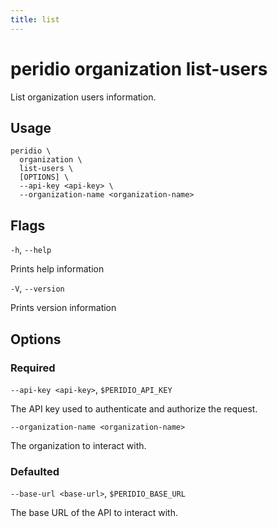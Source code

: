 ```yaml
---
title: list
---
```


# peridio organization list-users

List organization users information.

## Usage

```
peridio \
  organization \
  list-users \
  [OPTIONS] \
  --api-key <api-key> \
  --organization-name <organization-name>
```

## Flags

`-h`, `--help`

Prints help information

`-V`, `--version`

Prints version information

## Options

### Required

`--api-key <api-key>`, `$PERIDIO_API_KEY`

The API key used to authenticate and authorize the request.

`--organization-name <organization-name>`

The organization to interact with.

### Defaulted

`--base-url <base-url>`, `$PERIDIO_BASE_URL`

The base URL of the API to interact with.
